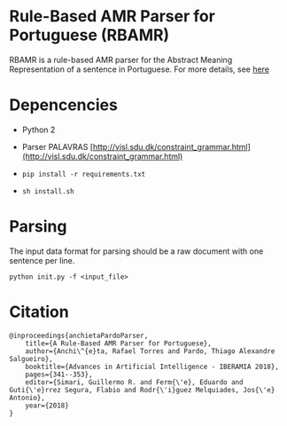 # Rule-Based AMR Parser for Portuguese (RBAMR)

RBAMR is a rule-based AMR parser for the Abstract Meaning Representation of a sentence in 
Portuguese. For more details, see [here](https://sites.icmc.usp.br/taspardo/IBERAMIA2018-AnchietaPardo.pdf)

# Depencencies
- Python 2
- Parser PALAVRAS [http://visl.sdu.dk/constraint_grammar.html](http://visl.sdu.dk/constraint_grammar.html)

- `pip install -r requirements.txt`

- `sh install.sh`

# Parsing
The input data format for parsing should be a raw document with one sentence per line.

`python init.py -f <input_file>`

# Citation
```
@inproceedings{anchietaPardoParser,
	title={A Rule-Based AMR Parser for Portuguese},
	author={Anchi\^{e}ta, Rafael Torres and Pardo, Thiago Alexandre Salgueiro},
	booktitle={Advances in Artificial Intelligence - IBERAMIA 2018},
	pages={341--353},
	editor={Simari, Guillermo R. and Ferm{\'e}, Eduardo and Guti{\'e}rrez Segura, Flabio and Rodr{\'i}guez Melquiades, Jos{\'e} Antonio},
	year={2018}
}
```

